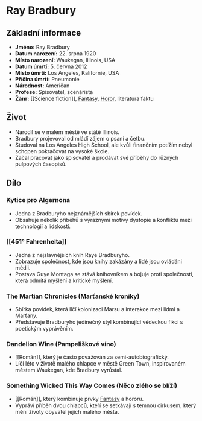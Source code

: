# Ray Bradbury

## Základní informace

- **Jméno:** Ray Bradbury
- **Datum narození:** 22. srpna 1920
- **Místo narození:** Waukegan, Illinois, USA
- **Datum úmrtí:** 5. června 2012
- **Místo úmrtí:** Los Angeles, Kalifornie, USA
- **Příčina úmrtí:** Pneumonie
- **Národnost:** Američan
- **Profese:** Spisovatel, scenárista
- **Žánr:** [[Science fiction]], [Fantasy](Fantasy.md), [Horor](Horor.md), literatura faktu

## Život

- Narodil se v malém městě ve státě Illinois.
- Bradbury projevoval od mládí zájem o psaní a četbu.
- Studoval na Los Angeles High School, ale kvůli finančním potížím nebyl schopen pokračovat na vysoké škole.
- Začal pracovat jako spisovatel a prodávat své příběhy do různých pulpových časopisů.

## Dílo

### Kytice pro Algernona

- Jedna z Bradburyho nejznámějších sbírek povídek.
- Obsahuje několik příběhů s výraznými motivy dystopie a konfliktu mezi technologií a lidskostí.

### [[451° Fahrenheita]]

- Jedna z nejslavnějších knih Raye Bradburyho.
- Zobrazuje společnost, kde jsou knihy zakázány a lidé jsou ovládáni médii.
- Postava Guye Montaga se stává knihovníkem a bojuje proti společnosti, která odmítá myšlení a kritické myšlení.

### The Martian Chronicles (Marťanské kroniky)

- Sbírka povídek, která líčí kolonizaci Marsu a interakce mezi lidmi a Marťany.
- Představuje Bradburyho jedinečný styl kombinující vědeckou fikci s poetickým vyprávěním.

### Dandelion Wine (Pampeliškové víno)

- [[Román]], který je často považován za semi-autobiografický.
- Líčí léto v životě malého chlapce v městě Green Town, inspirovaném městem Waukegan, kde Bradbury vyrůstal.

### Something Wicked This Way Comes (Něco zlého se blíží)

- [[Román]], který kombinuje prvky [Fantasy](Fantasy.md) a hororu.
- Vypráví příběh dvou chlapců, kteří se setkávají s temnou cirkusem, který mění životy obyvatel jejich malého města.